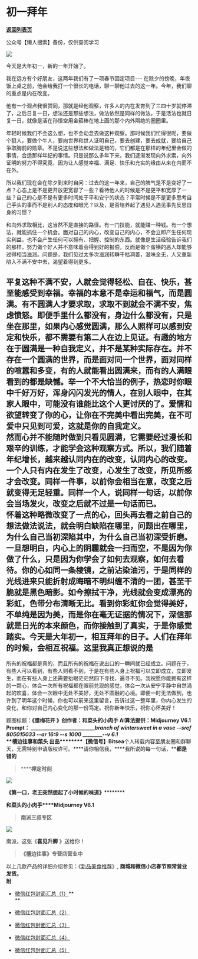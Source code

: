 # 初一拜年

[**返回列表页**](/gzh/槽边往事)

公众号【懒人搜索】备份，仅供查阅学习

![](https://mmbiz.qpic.cn/mmbiz_jpg/Ia6gU9JNtkoicsuZ8DPleCYXlCampSC6QteblDoQTCtqZjCs8k785LmFkAduaAjkk1w5BUk1PjGlDRDicXUyMj8g/640?wx_fmt=jpeg&from;=appmsg)

今天是大年初一，新的一年开始了。

我在远方有个好朋友，这两年我们有了一项春节固定项目---
在除夕的傍晚，年夜饭上桌之前，他会给我打一个很长的电话，聊一聊他过去的这一年。今年，我们聊的重点是内在改变。

他有一个观点我很赞同，那就是经他观察，许多人的内在发育到了三四十岁就停滞了，之后日复一日，想法还是那些想法，做法依然是同样的做法，于是活法也就日复一日，就像是活在孙悟空用金箍棒在地上画的那个内外隔绝的圈圈里。

年轻时候我们不会这么想，也不会动念去做这种观察。那时候我们忙得很呢，要做个狠人，要做个牛人，要向世界和世人证明自己，要去创建，要去成就，要给自己争取胸前的勋章。不是说这些想法和做法是错的，它们都是在那样的年纪里会做的事情，合适那样年纪的事情。只是说那么多年下来，我们逐渐发现向外求索，向外证明的努力不得究竟，因为让人感觉幸福、满足、快乐和充实的缘由从来在内而不在外。

所以我们现在会在除夕到来时自问：过去的这一年来，自己的脾气是不是变好了一点？心态上是不是更开放更宽容了一些？看待他人的时候是不是更平和宽厚了一些？自己的心是不是有更多时间处于平和安宁的状态？平常时候是不是更多思考自己手头的事而不是别人的态度和眼光？以及，是否培养起了遇见人遇见事先反思自身的习惯？

和向外求取相比，这当然不是直接的路径。有一门技能，就能赚一种钱。有一个想法，就能抓住一个机会。面对自己的内心，改变自己的内心，不会立即产生任何现实利益，也不会产生任何可以拥有、把握、控制的东西。就像是生活经验告诉我们的那样，努力做个好人并不意味着会得到好的报偿，反而是做个蛮横的恶人却能够过得相当滋润。问题是，我们见过太多次滋润转瞬干枯凋萎，滋味全无，人又重新陷入不满不安中去，渴望着得到更多。

平复这种不满不安，人就会觉得轻松、自在、快乐，甚至能感受到幸福。幸福的本意不是幸运和福气，而是圆满。有不圆满人才要求取，求取不到就会不满不安，焦虑愤怒。即便手里什么都没有，身边什么都没有，只是坐在那里，如果内心感觉圆满，那么人照样可以感到安定和快乐，都不需要有第二人在边上见证。有趣的地方在于圆满是一种自我定义，并不是某种实际存在。并不存在一个圆满的世界，而是面对同一个世界，面对同样的喧嚣和多变，有的人就能看出圆满来，而有的人满眼看到的都是缺憾。举一个不大恰当的例子，热恋时你眼中千好万好，浑身闪闪发光的情人，在别人眼中，在其家人眼中，可能没有谁能比这个人更讨厌的了。爱情和欲望转变了你的心，让你在不完美中看出完美，在不可爱中只见到可爱，这就是你的自我定义。  
然而心并不能随时做到只看见圆满，它需要经过漫长和艰辛的训练，才能学会这种观察方式。所以，我们随着年纪增长，越来越认同内在的改变，认同内心的改变。一个人只有内在发生了改变，心发生了改变，所见所感才会改变。同样一件事，以前你会相当在意，改变之后就变得无足轻重。同样一个人，说同样一句话，以前你会当场发火，改变之后就不过是一句话而已。  
怀着这种略微改变了一点的心，回头再去看之前自己的想法做法说法，就会明白缺陷在哪里，问题出在哪里，为什么自己当初深陷其中，为什么自己当初深受折磨。一旦想明白，内心上的阴霾就会一扫而空，不是因为你做了什么，只是因为你学会了如何去观察，如何去看待。你的心如同一条棱镜，之前沾染油污，于是同样的光线进来只能折射成晦暗不明纠缠不清的一团，甚至干脆就是黑色暗影。如今擦拭干净，光线就会变成漂亮的彩虹，色带分布清晰无比。看到你彩虹你会觉得美好，不单纯是因为美，而是你在毫无证据的情况下，深信那就是日光的本来颜色，而你接触到了真实，于是你感觉踏实。今天是大年初一，相互拜年的日子。人们在拜年的时候，会相互祝福。这里我真正想说的是
---
所有的祝福都是真的，而且所有的祝福在说出口的一瞬间就已经成立。问题在于，有些人可以看到，有些人则看不到，于是在有些人身上祝福可以立即成立，立即发生，而在有些人身上还需要抬眼茫茫然四下寻找，遍寻不见。我祝愿你能拥有这样的一颗心，体会一次所有祝福都在眼前兑现的感觉，体会一次从安宁平静中自然涌起的欢喜，体会一次眼中无处不美好，无处不圆融的心境。即便一时无法做到，也许到了明年这个时候，你也可以前来这里留言，告诉过这一整年里，你内心发生的变化，和你对自己内心变化的那一份笃定。祝你新年快乐，祝你心怀美好！  
  
  
题图标题：**《腊梅花开 》******创作者：**和菜头的小肉手** AI算法提供：**Midjourney V6.1** Prompt：
___________________________branch of wintersweet in a vase --sref 805015033
--ar 16:9 --s 1000_ _________\--v 6.1_  
**槽边往事****和菜头
出品**********【微信号】****Bitsea******个人转载内容至朋友圈和群聊天，无需特别申请版权许可。****请你相信我，****我所说的每一句话，****都是错的**

> ******禅定时刻**

![](https://mmbiz.qpic.cn/mmbiz_jpg/Ia6gU9JNtkoicsuZ8DPleCYXlCampSC6QU3qleKA9VVyDAYliauEK6z1MopAzyxmHby74wXP2MNFeIeHBj99lCyA/640?wx_fmt=jpeg&from;=appmsg)

******《第一口，老王突然想起了小时候的味道**》************

**和菜头的小肉手****Midjourney V6.1**

> **南派三叔专区**

![](https://mmbiz.qpic.cn/mmbiz_jpg/Ia6gU9JNtkoicsuZ8DPleCYXlCampSC6QZFSs7SRv5COWao5N78PU9b7ibjWzYNjGbJslA2lmXiaRg0WyRF4wicf1w/640?wx_fmt=jpeg&from;=appmsg)

南派，这张《**喜见升卿** 》送给你！

> **《槽边往事》专营店营业中**

以上几款产品的详细介绍参见：《[新品美食推荐](https://mp.weixin.qq.com/s?__biz=MjM5MjAzODU2MA==&mid=2652801681&idx=1&sn=14620ec952928e23d02fc38dcf3acdeb&scene=21#wechat_redirect)》,
**商城和微信小店春节照常营业发货。**  
**附**

  * [微信红包封面汇总（1）](https://mp.weixin.qq.com/s?__biz=MjM5MjAzODU2MA==&mid=2652802514&idx=2&sn=4dc6dd95708ae3ee73235a25089d5fc0&scene=21#wechat_redirect)**[](https://mp.weixin.qq.com/s?__biz=MjM5MjAzODU2MA==&mid=2652802514&idx=2&sn=4dc6dd95708ae3ee73235a25089d5fc0&scene=21#wechat_redirect)  
**

  * [微信红包封面汇总（2）](https://mp.weixin.qq.com/s?__biz=MjM5MjAzODU2MA==&mid=2652802514&idx=3&sn=3414737f832e18b0b8ca54c067a33784&scene=21#wechat_redirect)  

  * [微信红包封面汇总（3）](https://mp.weixin.qq.com/s?__biz=MjM5MjAzODU2MA==&mid=2652802514&idx=4&sn=1df55d485c9dffdee5fd3e5c9fe65fc8&scene=21#wechat_redirect)  

  * [微信红包封面汇总（4）](https://mp.weixin.qq.com/s?__biz=MjM5MjAzODU2MA==&mid=2652802514&idx=5&sn=57c508efca01009ee5f7e3e1bb69c1ad&scene=21#wechat_redirect)  

  * [微信红包封面汇总（5）](https://mp.weixin.qq.com/s?__biz=MjM5MjAzODU2MA==&mid=2652802514&idx=6&sn=4363fc9b687b9f802b229ac40a386546&scene=21#wechat_redirect)  

